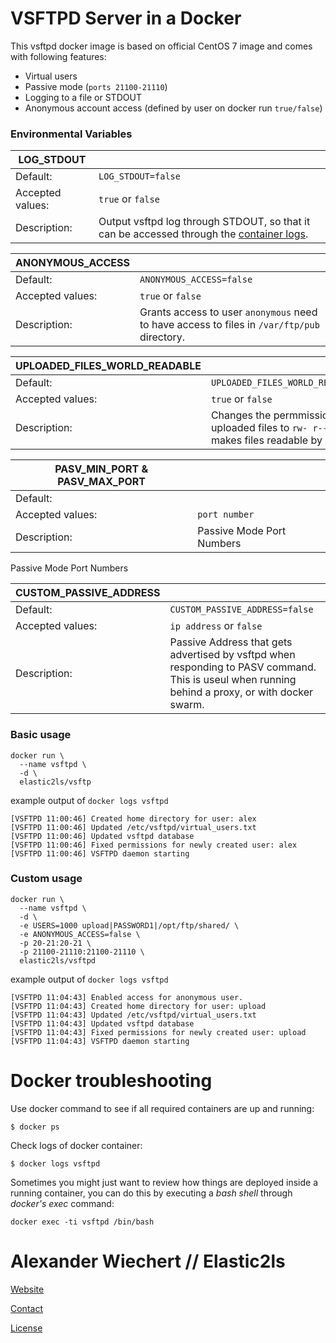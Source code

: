 # VSFTPD Server in a Docker

This vsftpd docker image is based on official CentOS 7 image and comes with following features:  

  * Virtual users
  * Passive mode (`ports 21100-21110`)
  * Logging to a file or STDOUT
  * Anonymous account access (defined by user on docker run `true/false`)

### Environmental Variables

|LOG_STDOUT||
|---|---|
|Default:|`LOG_STDOUT=false`|
|Accepted values:|`true` or `false`|
|Description:|Output vsftpd log through STDOUT, so that it can be accessed through the [container logs](https://docs.docker.com/reference/commandline/logs/).|

|ANONYMOUS_ACCESS||
|---|---|
|Default:|`ANONYMOUS_ACCESS=false`|
|Accepted values:|`true` or `false`|
|Description:|Grants access to user `anonymous` need to have access to files in `/var/ftp/pub` directory.|

|UPLOADED_FILES_WORLD_READABLE||
|---|---|
|Default:|`UPLOADED_FILES_WORLD_READABLE=false`|
|Accepted values:|`true` or `false`|
|Description:|Changes the permmissions of uploaded files to `rw- r-- r--`. This makes files readable by other users.|

| PASV_MIN_PORT & PASV_MAX_PORT ||
|-------------------------------|---|
| Default:                      ||
| Accepted values:              |`port number`|
| Description:                  |Passive Mode Port Numbers|

Passive Mode Port Numbers

|CUSTOM_PASSIVE_ADDRESS||
|---|---|
|Default:|`CUSTOM_PASSIVE_ADDRESS=false`|
|Accepted values:|`ip address` or `false`|
|Description:|Passive Address that gets advertised by vsftpd when responding to PASV command. This is useul when running behind a proxy, or with docker swarm.|


### Basic usage

    docker run \
      --name vsftpd \
      -d \
      elastic2ls/vsftp

example output of `docker logs vsftpd`

```
[VSFTPD 11:00:46] Created home directory for user: alex
[VSFTPD 11:00:46] Updated /etc/vsftpd/virtual_users.txt
[VSFTPD 11:00:46] Updated vsftpd database
[VSFTPD 11:00:46] Fixed permissions for newly created user: alex
[VSFTPD 11:00:46] VSFTPD daemon starting
```

### Custom usage

    docker run \
      --name vsftpd \
      -d \
      -e USERS=1000 upload|PASSWORD1|/opt/ftp/shared/ \
      -e ANONYMOUS_ACCESS=false \
      -p 20-21:20-21 \
      -p 21100-21110:21100-21110 \
      elastic2ls/vsftpd

example output of `docker logs vsftpd`

```
[VSFTPD 11:04:43] Enabled access for anonymous user.
[VSFTPD 11:04:43] Created home directory for user: upload
[VSFTPD 11:04:43] Updated /etc/vsftpd/virtual_users.txt
[VSFTPD 11:04:43] Updated vsftpd database
[VSFTPD 11:04:43] Fixed permissions for newly created user: upload
[VSFTPD 11:04:43] VSFTPD daemon starting
```

Docker troubleshooting
======================

Use docker command to see if all required containers are up and running:
```
$ docker ps
```

Check logs of docker container:
```
$ docker logs vsftpd
```

Sometimes you might just want to review how things are deployed inside a running
 container, you can do this by executing a _bash shell_ through _docker's
 exec_ command:
```
docker exec -ti vsftpd /bin/bash
```

# Alexander Wiechert // Elastic2ls

[Website](https://www.elastic2ls.com/)

[Contact](info@elastic2ls.com)

[License](https://github.com/AlexanderWiechert/.github/blob/main/LICENSE)
